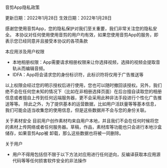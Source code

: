 音剪App隐私政策

更新日期：2022年1月28日
生效日期：2022年1月28日

感谢您使用音剪App，您的隐私保护对我们至关重要，我们非常关注您的隐私安全。
本协议对任何使用使用音剪的用户均有效，如果您使用音剪App的服务，即表示您已经同意并且接受本协议的各项条款

本应用涉及用户权限
 - 本地相册权限：App需要请求相册权限来让你选择视频，选择的视频会提取音轨从而编辑音频。
 - IDFA：App将会请求您的身份标识符，此标识符将仅用于广告推送等

以上权限会经过您的明示授权后进行使用，您也可以随时撤回该授权。另外，我们绝不会在任何您未知的情况下（比如在非相册选择页面）在后台擅自读取您的相册信息或者擅自上传到任何远端服务器，更不会采用此种非法手段进行个性化广告推送等等。
除此之外，为了提供基本的运营数据，比如用户活跃量等等基本信息，我们可能会适当收集您的使用信息，但是这些数据并不会与您的身份关联。

关于素材安全
目前用户创作素材均来自用户本地，并且我们不会在任何时候将您的素材上传网络或者任何服务器。草稿，作品，素材库等功能也只会进行本地沙盒储存，如果音剪App被
卸载，那么这些数据也将被一同删除。

关于用户
- 用户不得用包括但不限于以下方法对应用进行任何逆向，反编译获取本应用源代码等等任何损害软件安全的非法操作





